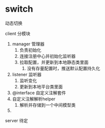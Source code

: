 # switch
动态切换

client
分模块
1. manager 管理器
    1. 负责初始化
    2. 连接注册中心并初始化监听器
    3. 拉取配置，并更新到本地静态类里面
        1. 没有存量配置时，推送默认配置持久化
2. listener 监听器
    1. 监听变化
    2. 更新到本地平台类里面
3. @interface 自定义注解套件
4. 自定义注解解析helper
    1. 解析并存储到一个中间模型类
5. 


server
待定